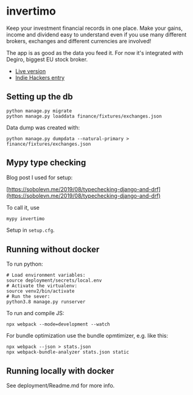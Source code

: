 # invertimo

Keep your investment financial records in one place. Make your gains, income and dividend easy to understand even if you use many different brokers, exchanges and different currencies are involved!

The app is as good as the data you feed it. For now it's integrated with Degiro, biggest EU stock broker.

- [Live version](https://invertimo.com)
- [Indie Hackers entry](https://www.indiehackers.com/product/invertimo)

## Setting up the db

```
python manage.py migrate
python manage.py loaddata finance/fixtures/exchanges.json
```

Data dump was created with:

```
python manage.py dumpdata --natural-primary > finance/fixtures/exchanges.json
```

## Mypy type checking

Blog post I used for setup:

[https://sobolevn.me/2019/08/typechecking-django-and-drf](https://sobolevn.me/2019/08/typechecking-django-and-drf)

To call it, use

```bash
mypy invertimo
```

Setup in `setup.cfg`.

## Running without docker

To run python:

```
# Load environment variables:
source deployment/secrets/local.env
# Activate the virtualenv:
source venv2/bin/activate
# Run the sever:
python3.8 manage.py runserver

```

To run and compile JS:

```
npx webpack --mode=development --watch
```

For bundle optimization use the bundle opmtimizer, e.g. like this:

```
npx webpack --json > stats.json
npx webpack-bundle-analyzer stats.json static
```

## Running locally with docker

See deployment/Readme.md for more info.